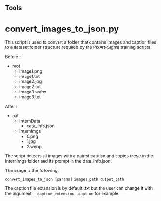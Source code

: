 ## Tools

# convert_images_to_json.py

This script is used to convert a folder that contains images and caption files to a dataset folder structure required by the PixArt-Sigma training scripts.

Before :
- root
    - image1.png
    - image1.txt
    - image2.jpg
    - image2.txt
    - image3.webp
    - image3.txt

After : 
- out
    - InternData
        - data_info.json
    - InternImgs
        - 0.png
        - 1.jpg
        - 2.webp

The script detects all images with a paired caption and copies these in the InternImgs folder and its prompt in the data_info.json.

The usage is the following:

 `convert_images_to_json [params] images_path output_path`

The caption file extension is by default .txt but the user can change it with the argument `--caption_extension .caption` for example.